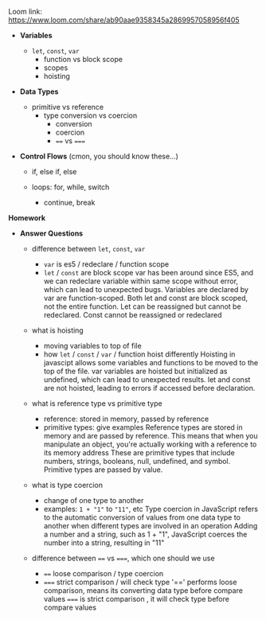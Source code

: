 Loom link: https://www.loom.com/share/ab90aae9358345a2869957058956f405

- **Variables**
  - `let`, `const`, `var`
    - function vs block scope
    - scopes
    - hoisting
- **Data Types**
  - primitive vs reference
    - type conversion vs coercion
      - conversion
      - coercion
      - `==` vs `===`
- **Control Flows** (cmon, you should know these...)

  - if, else if, else
  - loops: for, while, switch

    - continue, break

**Homework**

- **Answer Questions**

  - difference between `let`, `const`, `var`

    - `var` is es5 / redeclare / function scope
    - `let` / `const` are block scope
      var has been around since ES5, and we can redeclare variable within same scope without error, which can lead to unexpected bugs.
      Variables are declared by var are function-scoped.
      Both let and const are block scoped, not the entire function.
      Let can be reassigned but cannot be redeclared.
      Const cannot be reassigned or redeclared

  - what is hoisting
    - moving variables to top of file
    - how `let` / `const` / `var` / function hoist differently
      Hoisting in javascipt allows some variables and functions to be moved to the top of the file.
      var variables are hoisted but initialized as undefined, which can lead to unexpected results.
      let and const are not hoisted, leading to errors if accessed before declaration.
  - what is reference type vs primitive type
    - reference: stored in memory, passed by reference
    - primitive types: give examples
      Reference types are stored in memory and are passed by reference. This means that when you manipulate an object, you're actually working with a reference to its memory address
      These are primitive types that include numbers, strings, booleans, null, undefined, and symbol. Primitive types are passed by value.
  - what is type coercion
    - change of one type to another
    - examples: `1 + "1"` to `"11"`, etc
      Type coercion in JavaScript refers to the automatic conversion of values from one data type to another when different types are involved in an operation
      Adding a number and a string, such as 1 + "1", JavaScript coerces the number into a string, resulting in "11"
  - difference between `==` vs `===`, which one should we use
    - `==` loose comparison / type coercion
    - `===` strict comparison / will check type
      '==' performs loose comparison, means its converting data type before compare values
      `===` is strict comparison , it will check type before compare values
